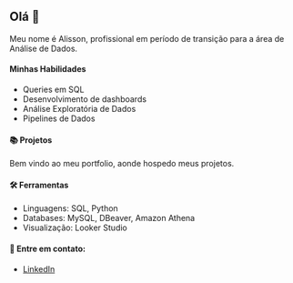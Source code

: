 ## Olá 👋

Meu nome é Alisson, profissional em período de transição para a área de Análise de Dados.

#### Minhas Habilidades
- Queries em SQL
- Desenvolvimento de dashboards
- Análise Exploratória de Dados
- Pipelines de Dados

#### 📚 Projetos
Bem vindo ao meu portfolio, aonde hospedo meus projetos.

#### 🛠️ Ferramentas
- Linguagens: SQL, Python
- Databases: MySQL, DBeaver, Amazon Athena
- Visualização: Looker Studio

#### 👋 Entre em contato:
- [LinkedIn](www.linkedin.com/in/alisson-bresiani-cardoso)
